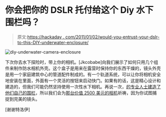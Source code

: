 # 你会把你的 DSLR 托付给这个 Diy 水下围栏吗？

> 原文:[https://hackaday . com/2011/01/02/would-you-entrust-your-dslr-to-this-DIY-underwater-enclosure/](https://hackaday.com/2011/01/02/would-you-entrust-your-dslr-to-this-diy-underwater-enclosure/)

![](../Images/bc3f2fd40b15195b1e2891955dc11930.png "diy-underwater-camera-enclosure")

下次你去水下探险时，带上你的相机。[Jkcobabe]向我们展示了如何只用几个组件来制作防水相机外壳。这个盒子是用来在露营时保持你的东西干燥的，镜头外壳是用一个家庭建筑中心的管道配件制成的。有一个轨道系统，可以让你将相机安全地安装在里面，外面有一个灵活的按钮来启动快门。如果有的话，这是精心设计和建造的，但我们可能仍然坚持使用一次性水下相机。再说一次，[的专业人士建造了他们自己的围栏](http://hackaday.com/2008/06/27/mega-underwater-diy-video-housing/)，所以我们会为[那台价值 2500 美元的相机](http://hackaday.com/2010/09/26/from-cinema-to-stills-camera-lens-gets-new-life/)祈祷，因为你试图捕捉到完美的镜头。

[谢谢特洛伊]